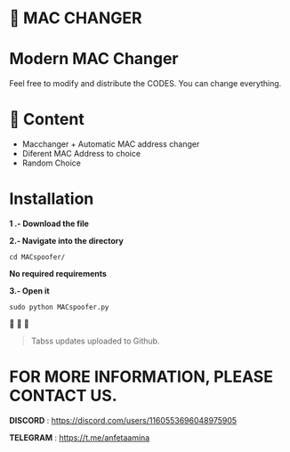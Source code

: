 # 🌌 MAC CHANGER

# Modern MAC Changer

Feel free to modify and distribute the CODES. You can change everything.

# 📡  Content

- Macchanger + Automatic MAC address changer
- Diferent MAC Address to choice
- Random Choice


# Installation

**1 .- Download the file**

**2.- Navigate into the directory**
```
cd MACspoofer/
``` 
**No required requirements**

**3.- Open it**

```
sudo python MACspoofer.py
```

👏 👏 👏 

> Tabss updates uploaded to Github.


# FOR MORE INFORMATION, PLEASE CONTACT US.

 **DISCORD** : https://discord.com/users/1160553696048975905
 
 **TELEGRAM** : https://t.me/anfetaamina
